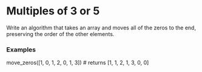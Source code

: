 # Multiples of 3 or 5
Write an algorithm that takes an array and moves all of the zeros to the end, preserving the order of the other elements.

### Examples

move_zeros([1, 0, 1, 2, 0, 1, 3]) # returns [1, 1, 2, 1, 3, 0, 0]
